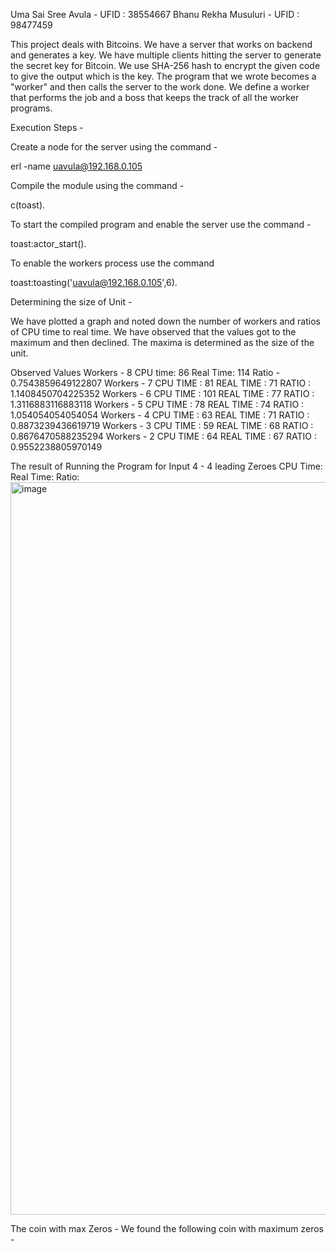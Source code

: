 



Uma Sai Sree Avula - UFID : 38554667
Bhanu Rekha Musuluri - UFID : 98477459

This project deals with Bitcoins. We have a server that works on backend and generates a key. We have multiple clients hitting the server to generate the secret key for Bitcoin. 
We use SHA-256 hash to encrypt the given code to give the output which is the key. The program that we wrote becomes a "worker" and then calls the server to the work done. We define a worker that performs the job and a boss that keeps the track of all the worker programs.

Execution Steps - 

Create a node for the server using the command -

erl -name uavula@192.168.0.105

Compile the module using the command -

c(toast).

To start the compiled program and enable the server use the command - 

toast:actor_start().

To enable the workers process use the command 

toast:toasting('uavula@192.168.0.105',6). 


Determining the size of Unit -

We have plotted a graph and noted down the number of workers and ratios of CPU time to real time. We have observed that the values got to the maximum and then declined.
The maxima is determined as the size of the unit. 

Observed Values
Workers - 8 CPU time: 86 Real Time: 114 Ratio - 0.7543859649122807
Workers - 7 CPU TIME : 81 REAL TIME : 71 RATIO : 1.1408450704225352 
Workers - 6 CPU TIME : 101 REAL TIME : 77 RATIO : 1.3116883116883118 
Workers - 5 CPU TIME : 78 REAL TIME : 74 RATIO : 1.054054054054054 
Workers - 4 CPU TIME : 63 REAL TIME : 71 RATIO : 0.8873239436619719
Workers - 3 CPU TIME : 59 REAL TIME : 68 RATIO : 0.8676470588235294
Workers - 2 CPU TIME : 64 REAL TIME : 67 RATIO : 0.9552238805970149

The result of Running the Program for Input 4 - 
4 leading Zeroes 
CPU Time: 
Real Time: 
Ratio:  
<img width="1172" alt="image" src="https://user-images.githubusercontent.com/57837608/192126177-adbf1413-f0e8-43d4-bc15-9c3c7dac4d4b.png">


The coin with max Zeros - 
We found the following coin with maximum zeros - 



